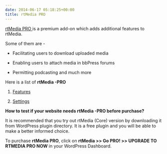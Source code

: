 ```yaml
---
date: 2014-06-17 05:18:25+00:00
title: rtMedia PRO
---
```


[rtMedia PRO ](http://docs.rtcamp.com/rtmedia/addons/rtmedia-pro/)is a premium add-on which adds additional features to rtMedia.

Some of them are -



	
  * Facilitating users to download uploaded media

	
  * Enabling users to attach media in bbPress forums

	
  * Permitting podcasting and much more


Here is a list of **rtMedia -PRO**



	
  1. [Features](http://docs.rtcamp.com/rtmedia/addons/rtmedia-pro/features/)

	
  2. [Settings](http://docs.rtcamp.com/rtmedia/addons/rtmedia-pro/Settings/)


**How to test if your website needs rtMedia -PRO before purchase?**

It is recommended that you try out rtMedia (Core) version by downloading it from WordPress plugin directory. It is a free plugin and you will be able to make a better informed choice.

To purchase **rtMedia PRO**, click on **rtMedia >> Go PRO! >> UPGRADE TO RTMEDIA PRO NOW** in your WordPress Dashboard.
